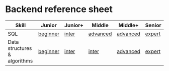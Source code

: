 # Backend reference sheet

| Skill                         | Junior                                                           | Junior+                                                    | Middle                                                     | Middle+                                                          | Senior                                                       |
|-------------------------------|------------------------------------------------------------------|------------------------------------------------------------|------------------------------------------------------------|------------------------------------------------------------------|--------------------------------------------------------------|
| SQL                           | [beginner](../skills/sql/beginner.md)                            | [inter](../skills/sql/inter.md)                            | [advanced](../skills/sql/advanced.md)                      | [advanced](../skills/sql/advanced.md)                            | [expert](../skills/sql/expert.md)                            |
| Data structures & algorithms  | [beginner](../skills/data-structures-and-algorithms/beginner.md) | [inter](../skills/data-structures-and-algorithms/inter.md) | [inter](../skills/data-structures-and-algorithms/inter.md) | [advanced](../skills/data-structures-and-algorithms/advanced.md) | [expert](../skills/data-structures-and-algorithms/expert.md) |
